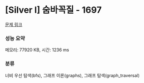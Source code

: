 # [Silver I] 숨바꼭질 - 1697 

[문제 링크](https://www.acmicpc.net/problem/1697) 

### 성능 요약

메모리: 77920 KB, 시간: 1236 ms

### 분류

너비 우선 탐색(bfs), 그래프 이론(graphs), 그래프 탐색(graph_traversal)

